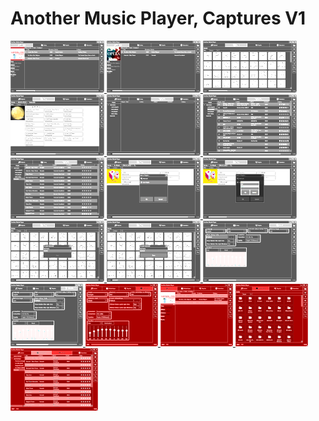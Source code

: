 # Another Music Player, Captures V1
<a href="https://raw.githubusercontent.com/LordKBX/Another-Music-Player/master/Captures/01.png?raw=true" target="_blank" title="Capture 01">
	<img src="https://raw.githubusercontent.com/LordKBX/Another-Music-Player/master/Captures/small/01.png?raw=true" />
</a>
<a href="https://raw.githubusercontent.com/LordKBX/Another-Music-Player/master/Captures/02.png?raw=true" target="_blank" title="Capture 02">
	<img src="https://raw.githubusercontent.com/LordKBX/Another-Music-Player/master/Captures/small/02.png?raw=true" />
</a>
<a href="https://raw.githubusercontent.com/LordKBX/Another-Music-Player/master/Captures/03.png?raw=true" target="_blank" title="Capture 03">
	<img src="https://raw.githubusercontent.com/LordKBX/Another-Music-Player/master/Captures/small/03.png?raw=true" />
</a>
<a href="https://raw.githubusercontent.com/LordKBX/Another-Music-Player/master/Captures/04.png?raw=true" target="_blank" title="Capture 04">
	<img src="https://raw.githubusercontent.com/LordKBX/Another-Music-Player/master/Captures/small/04.png?raw=true" />
</a>
<a href="https://raw.githubusercontent.com/LordKBX/Another-Music-Player/master/Captures/05.png?raw=true" target="_blank" title="Capture 05">
	<img src="https://raw.githubusercontent.com/LordKBX/Another-Music-Player/master/Captures/small/05.png?raw=true" />
</a>
<a href="https://raw.githubusercontent.com/LordKBX/Another-Music-Player/master/Captures/06.png?raw=true" target="_blank" title="Capture 06">
	<img src="https://raw.githubusercontent.com/LordKBX/Another-Music-Player/master/Captures/small/06.png?raw=true" />
</a>
<a href="https://raw.githubusercontent.com/LordKBX/Another-Music-Player/master/Captures/07.png?raw=true" target="_blank" title="Capture 07">
	<img src="https://raw.githubusercontent.com/LordKBX/Another-Music-Player/master/Captures/small/07.png?raw=true" />
</a>
<a href="https://raw.githubusercontent.com/LordKBX/Another-Music-Player/master/Captures/08.png?raw=true" target="_blank" title="Capture 08">
	<img src="https://raw.githubusercontent.com/LordKBX/Another-Music-Player/master/Captures/small/08.png?raw=true" />
</a>
<a href="https://raw.githubusercontent.com/LordKBX/Another-Music-Player/master/Captures/09.png?raw=true" target="_blank" title="Capture 09">
	<img src="https://raw.githubusercontent.com/LordKBX/Another-Music-Player/master/Captures/small/09.png?raw=true" />
</a>
<a href="https://raw.githubusercontent.com/LordKBX/Another-Music-Player/master/Captures/10.png?raw=true" target="_blank" title="Capture 10">
	<img src="https://raw.githubusercontent.com/LordKBX/Another-Music-Player/master/Captures/small/10.png?raw=true" />
</a>
<a href="https://raw.githubusercontent.com/LordKBX/Another-Music-Player/master/Captures/11.png?raw=true" target="_blank" title="Capture 11">
	<img src="https://raw.githubusercontent.com/LordKBX/Another-Music-Player/master/Captures/small/11.png?raw=true" />
</a>
<a href="https://raw.githubusercontent.com/LordKBX/Another-Music-Player/master/Captures/12.png?raw=true" target="_blank" title="Capture 12">
	<img src="https://raw.githubusercontent.com/LordKBX/Another-Music-Player/master/Captures/small/12.png?raw=true" />
</a>
<a href="https://raw.githubusercontent.com/LordKBX/Another-Music-Player/master/Captures/13.png?raw=true" target="_blank" title="Capture 13">
	<img src="https://raw.githubusercontent.com/LordKBX/Another-Music-Player/master/Captures/small/13.png?raw=true" />
</a>
<a href="https://raw.githubusercontent.com/LordKBX/Another-Music-Player/master/Captures/14.png?raw=true" target="_blank" title="Capture 14">
	<img src="https://raw.githubusercontent.com/LordKBX/Another-Music-Player/master/Captures/small/14.png?raw=true" />
</a>
<a href="https://raw.githubusercontent.com/LordKBX/Another-Music-Player/master/Captures/15.png?raw=true" target="_blank" title="Capture 15">
	<img src="https://raw.githubusercontent.com/LordKBX/Another-Music-Player/master/Captures/small/15.png?raw=true" />
</a>
<a href="https://raw.githubusercontent.com/LordKBX/Another-Music-Player/master/Captures/16.png?raw=true" target="_blank" title="Capture 16">
	<img src="https://raw.githubusercontent.com/LordKBX/Another-Music-Player/master/Captures/small/16.png?raw=true" />
</a>
<a href="https://raw.githubusercontent.com/LordKBX/Another-Music-Player/master/Captures/17.png?raw=true" target="_blank" title="Capture 17">
	<img src="https://raw.githubusercontent.com/LordKBX/Another-Music-Player/master/Captures/small/17.png?raw=true" />
</a>